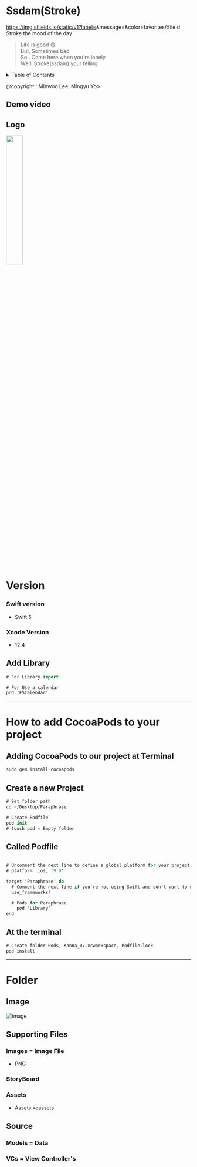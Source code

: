 # Ssdam(Stroke)

https://img.shields.io/static/v1?label=<LABEL>&message=<MESSAGE>&color=<COLOR>favorites/:fileId  
Stroke the mood of the day
> Life is good :smile:   
> But, Sometimes bad  
> So.. Come here when you're lonely  
> We'll Stroke(ssdam) your felling  

     
<details>
    <summary>Table of Contents</summary>

[1.Demo video](#demo-video)    
[2.Logo](#logo)    
[3.Version](#version)    
[4.Folder](#folder)   

</details>
    
@copyright : MInwoo Lee, Mingyu Yoo
    
## Demo video

## Logo
<img src="https://user-images.githubusercontent.com/46651965/108586872-58606b00-7394-11eb-87db-a2efb79a1680.png" width="30%">

# Version
### Swift version
- Swift 5

### Xcode Version
- 12.4


## Add Library

```swift
# For Library import

# For Use a calendar
pod 'FSCalendar'
```

---

# How to add CocoaPods to your project

## Adding CocoaPods to our project at Terminal

```swift
sudo gem install cocoapods
```

## Create a new Project

```swift
# Set folder path
cd ~/Desktop/Paraphrase

# Create Podfile
pod init   
# touch pod = Empty folder
```

## Called Podfile

```swift

# Uncomment the next line to define a global platform for your project
# platform :ios, '9.0'

target 'Paraphrase' do
  # Comment the next line if you're not using Swift and don't want to use dynamic frameworks
  use_frameworks!

  # Pods for Paraphrase
	pod 'Library'
end
```

## At the terminal

```swift
# Create folder Pods, Kanna_07.xcworkspace, Podfile.lock 
pod install     
```
--- 
# Folder
## Image
![image](https://user-images.githubusercontent.com/46651965/108167033-6d40c280-7138-11eb-81f4-b693d868488b.png)

## Supporting Files

### Images = Image File
- PNG

### StoryBoard

### Assets
- Assets.xcassets

## Source

### Models = Data
### VCs = View Controller's


